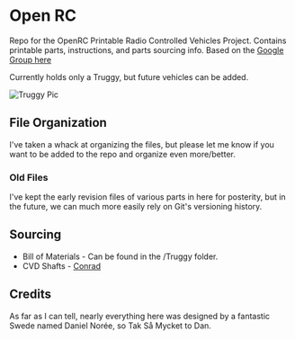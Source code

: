 # Open RC

Repo for the OpenRC Printable Radio Controlled Vehicles Project. Contains printable parts, instructions, and parts sourcing info. Based on the [Google Group here](https://plus.google.com/communities/112745535856143176146)

Currently holds only a Truggy, but future vehicles can be added.

![Truggy Pic](https://raw.github.com/bryancostanich/OpenRC/master/Truggy/Renderings/OpenRC%20Truggy%201_Small.jpg)

## File Organization
I've taken a whack at organizing the files, but please let me know if you want to be added to the repo and organize even more/better.

### Old Files
I've kept the early revision files of various parts in here for posterity, but in the future, we can much more easily rely on Git's versioning history.


## Sourcing
 * Bill of Materials - Can be found in the /Truggy folder.
 * CVD Shafts - [Conrad](http://www.conrad.com/ce/en/product/231121/)

## Credits
As far as I can tell, nearly everything here was designed by a fantastic Swede named Daniel Norée, so Tak Så Mycket to Dan.